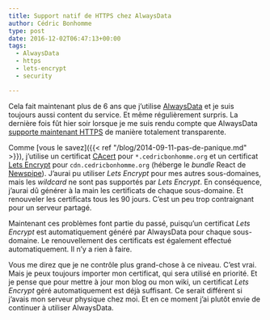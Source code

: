 ```yaml
---
title: Support natif de HTTPS chez AlwaysData
author: Cédric Bonhomme
type: post
date: 2016-12-02T06:47:13+00:00
tags:
  - AlwaysData
  - https
  - lets-encrypt
  - security

---
```

Cela fait maintenant plus de 6 ans que j’utilise
[AlwaysData](https://www.alwaysdata.com) et je suis toujours aussi content du
service. Et même régulièrement surpris. La dernière fois fût hier soir lorsque
je me suis rendu compte que AlwaysData
[supporte maintenant HTTPS](https://blog.alwaysdata.com/2016/11/28/https-native-support-for-lets-encrypt/)
de manière totalement transparente.

Comme [vous le savez]({{< ref "/blog/2014-09-11-pas-de-panique.md" >}}),
j’utilise un certificat [CAcert](http://www.cacert.org) pour
``*.cedricbonhomme.org`` et un certificat
[Lets Encrypt](https://letsencrypt.org) pour ``cdn.cedricbonhomme.org``
(héberge le _bundle_ React de [Newspipe](https://www.newspipe.org)).
J’aurai pu utiliser _Lets Encrypt_ pour mes autres sous-domaines, mais les
_wildcard_ ne sont pas supportés par _Lets Encrypt_. En conséquence, j’aurai dû
générer à la main les certificats de chaque sous-domaine. Et renouveler les
certificats tous les 90 jours. C’est un peu trop contraignant pour un serveur
partagé.

Maintenant ces problèmes font partie du passé, puisqu’un certificat
_Lets Encrypt_ est automatiquement généré par AlwaysData pour chaque
sous-domaine. Le renouvellement des certificats est également effectué
automatiquement. Il n’y a rien à faire.

Vous me direz que je ne contrôle plus grand-chose à ce niveau. C’est vrai. Mais
je peux toujours importer mon certificat, qui sera utilisé en priorité. Et je
pense que pour mettre à jour mon blog ou mon wiki, un certificat
_Lets Encrypt_ géré automatiquement est déjà suffisant. Ce serait différent si
j’avais mon serveur physique chez moi. Et en ce moment j’ai plutôt envie de
continuer à utiliser AlwaysData.
